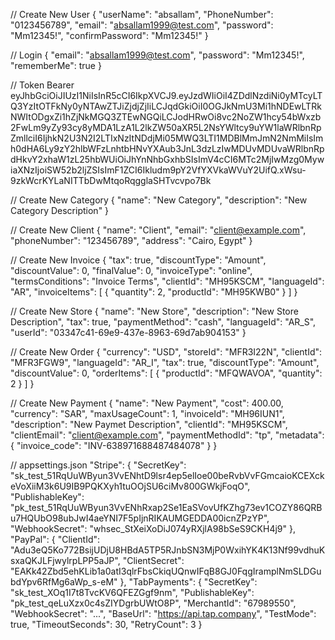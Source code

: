 // Create New User
{
  "userName": "absallam",
  "PhoneNumber": "0123456789",
  "email": "absallam1999@test.com",
  "password": "Mm12345!",
  "confirmPassword": "Mm12345!"
}


// Login
{
  "email": "absallam1999@test.com",
  "password": "Mm12345!",
  "rememberMe": true
}


// Token
Bearer eyJhbGciOiJIUzI1NiIsInR5cCI6IkpXVCJ9.eyJzdWIiOiI4ZDdlNzdiNi0yMTcyLTQ3YzItOTFkNy0yNTAwZTJiZjdjZjIiLCJqdGkiOiI0OGJkNmU3Mi1hNDEwLTRkNWItODgxZi1hZjNkMGQ3ZTEwNGQiLCJodHRwOi8vc2NoZW1hcy54bWxzb2FwLm9yZy93cy8yMDA1LzA1L2lkZW50aXR5L2NsYWltcy9uYW1laWRlbnRpZmllciI6IjhkN2U3N2I2LTIxNzItNDdjMi05MWQ3LTI1MDBlMmJmN2NmMiIsImh0dHA6Ly9zY2hlbWFzLnhtbHNvYXAub3JnL3dzLzIwMDUvMDUvaWRlbnRpdHkvY2xhaW1zL25hbWUiOiJhYnNhbGxhbSIsImV4cCI6MTc2MjIwMzg0MywiaXNzIjoiSW52b2ljZSIsImF1ZCI6Ikludm9pY2VfYXVkaWVuY2UifQ.xWsu-9zkWcrKYLaNITTbDwMtqoRqgglaSHTvcvpo7Bk


// Create New Category
{
  "name": "New Category",
  "description": "New Category Description"
}


// Create New Client
{
  "name": "Client",
  "email": "client@example.com",
  "phoneNumber": "123456789",
  "address": "Cairo, Egypt"
}


// Create New Invoice
{
  "tax": true,
  "discountType": "Amount",
  "discountValue": 0,
  "finalValue": 0,
  "invoiceType": "online",
  "termsConditions": "Invoice Terms",
  "clientId": "MH95KSCM",
  "languageId": "AR",
  "invoiceItems": [
    {
      "quantity": 2,
      "productId": "MH95KWB0"
    }
  ]
}


// Create New Store
{
  "name": "New Store",
  "description": "New Store Description",
  "tax": true,
  "paymentMethod": "cash",
  "languageId": "AR_S",
  "userId": "03347c41-69e9-437e-8963-69d7ab904153"
}


// Create New Order
{
  "currency": "USD",
  "storeId": "MFR3I22N",
  "clientId": "MFR3FGW9",
  "languageId": "AR_I",
  "tax": true,
  "discountType": "Amount",
  "discountValue": 0,
  "orderItems": [
    {
      "productId": "MFQWAVOA",
      "quantity": 2
    }
  ]
}


// Create New Payment
{
  "name": "New Payment",
  "cost": 400.00,
  "currency": "SAR",
  "maxUsageCount": 1,
  "invoiceId": "MH96IUN1",
  "description": "New Paymet Description",
  "clientId": "MH95KSCM",
  "clientEmail": "client@example.com",
  "paymentMethodId": "tp",
  "metadata": {
    "invoice_code": "INV-638971688487484078"
  }
}


// appsettings.json
  "Stripe": {
    "SecretKey": "sk_test_51RqUuWByun3VvENhtD9lsr4ep5elIoe00beRvbVvFGmcaioKCEXckeVoXiiM3k6U9IB9PQKXyh1tuOOjSU6ciMv800GWkjFoqO",
    "PublishableKey": "pk_test_51RqUuWByun3VvENhRxap2Se1EaSVovUfKZhg73ev1COZY86QRBu7HQUbO98ubJwI4aeYNI7F5pIjnRIKAUMGEDDA00icnZPzYP",
    "WebhookSecret": "whsec_StXeiXoDiJ074yRXjlA98bSeS9CKH4j9"
  },
  "PayPal": {
    "ClientId": "Adu3eQ5Ko772BsijUDjU8HBdA5TP5RJnbSN3MjP0WxihYK4K13Nf99vdhuKsxaQKJLFjwylrpLPP5aJP",
    "ClientSecret": "EAKk42Zbd5ehKLib1a0atI3qlrFbsCkiqUQnwIFqB8GJ0FqgIramplNmSLDGubdYpv6RfMg6aWp_s-eM"
  },
  "TabPayments": {
    "SecretKey": "sk_test_XOq1I7t8TvcKV6QFEZGgf9nm",
    "PublishableKey": "pk_test_qeLuXzx0c4sZIYDgrbUWtO8P",
    "MerchantId": "67989550",
    "WebhookSecret": "...",
    "BaseUrl": "https://api.tap.company",
    "TestMode": true,
    "TimeoutSeconds": 30,
    "RetryCount": 3
  }